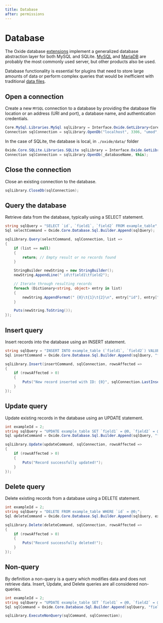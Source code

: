 ```yaml
---
title: Database
after: permissions
---
```


# Database

The Oxide database <a href="/glossary#extensions" class="glossary-term">extensions</a> implement a generalized database abstraction layer for both MySQL and SQLite.
[MySQL](https://dev.mysql.com/downloads/installer/) and [MariaDB](https://mariadb.org/download/?t=mariadb&p=mariadb&r=11.7.2&os=windows&cpu=x86_64&pkg=msi&mirror=osuosl) are probably the most commonly used server, but other products also be used.

Database functionality is essential for plugins that need to store large amounts of data or perform complex queries that would be inefficient with traditional <a href="/glossary#data-files" class="glossary-term">data files</a>.

## Open a connection

Create a new `MYSQL` connection to a database by providing the database file location or an address (URI and port), a database name, and authentication credentials.

```csharp
Core.MySql.Libraries.MySql sqlLibrary = Interface.Oxide.GetLibrary<Core.MySql.Libraries.MySql>();
Connection sqlConnection = sqlLibrary.OpenDb("localhost", 3306, "umod", "username", "password", this);
```

In the case of SQLite, the database is local, in `./oxide/data/` folder

```csharp
Oxide.Core.SQLite.Libraries.SQLite sqlLibrary = Interface.Oxide.GetLibrary<Oxide.Core.SQLite.Libraries.SQLite>();
Connection sqlConnection = sqlLibrary.OpenDb(_databaseName, this);
```

## Close the connection

Close an existing connection to the database.

```csharp
sqlLibrary.CloseDb(sqlConnection);
```

## Query the database

Retrieve data from the database, typically using a SELECT statement.

```csharp
string sqlQuery = "SELECT `id`, `field1`, `field2` FROM example_table";
Sql selectCommand = Oxide.Core.Database.Sql.Builder.Append(sqlQuery);

sqlLibrary.Query(selectCommand, sqlConnection, list =>
{
    if (list == null)
    {
        return; // Empty result or no records found
    }

    StringBuilder newString = new StringBuilder();
    newString.AppendLine(" id\tfield1\tfield2");

    // Iterate through resulting records
    foreach (Dictionary<string, object> entry in list)
    {
        newString.AppendFormat(" {0}\t{1}\t{2}\n", entry["id"], entry["field1"], entry["field2"]);
    }

    Puts(newString.ToString());
});
```

## Insert query

Insert records into the database using an INSERT statement.

```csharp
string sqlQuery = "INSERT INTO example_table (`field1`, `field2`) VALUES (@0, @1);";
Sql insertCommand = Oxide.Core.Database.Sql.Builder.Append(sqlQuery, "field1 value", "field2 value");

sqlLibrary.Insert(insertCommand, sqlConnection, rowsAffected =>
{
    if (rowsAffected > 0)
    {
        Puts("New record inserted with ID: {0}", sqlConnection.LastInsertRowId);
    }
});
```

## Update query

Update existing records in the database using an UPDATE statement.

```csharp
int exampleId = 2;
string sqlQuery = "UPDATE example_table SET `field1` = @0, `field2` = @1  WHERE `id` = @2;";
Sql updateCommand = Oxide.Core.Database.Sql.Builder.Append(sqlQuery, "field1 value", "field2 value", exampleId);

sqlLibrary.Update(updateCommand, sqlConnection, rowsAffected =>
{
    if (rowsAffected > 0)
    {
        Puts("Record successfully updated!");
    }
});
```

## Delete query

Delete existing records from a database using a DELETE statement.

```csharp
int exampleId = 2;
string sqlQuery = "DELETE FROM example_table WHERE `id` = @0;";
Sql deleteCommand = Oxide.Core.Database.Sql.Builder.Append(sqlQuery, exampleId);

sqlLibrary.Delete(deleteCommand, sqlConnection, rowsAffected =>
{
    if (rowsAffected > 0)
    {
        Puts("Record successfully deleted!");
    }
});
```

## Non-query

By definition a non-query is a query which modifies data and does not retrieve data. Insert, Update, and Delete queries are all considered non-queries.

```csharp
int exampleId = 2;
string sqlQuery = "UPDATE example_table SET `field1` = @0, `field2` = @1  WHERE `id` = @3;";
Sql sqlCommand = Oxide.Core.Database.Sql.Builder.Append(sqlQuery, "field1 value", "field2 value", exampleId);

sqlLibrary.ExecuteNonQuery(sqlCommand, sqlConnection);
```
